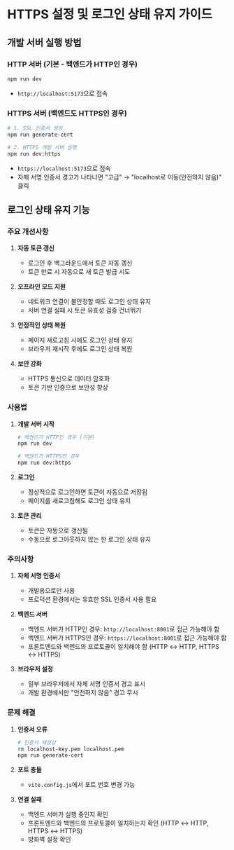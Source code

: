 # HTTPS 설정 및 로그인 상태 유지 가이드

## 개발 서버 실행 방법

### HTTP 서버 (기본 - 백엔드가 HTTP인 경우)
```bash
npm run dev
```
- `http://localhost:5173`으로 접속

### HTTPS 서버 (백엔드도 HTTPS인 경우)
```bash
# 1. SSL 인증서 생성
npm run generate-cert

# 2. HTTPS 개발 서버 실행
npm run dev:https
```
- `https://localhost:5173`으로 접속
- 자체 서명 인증서 경고가 나타나면 "고급" → "localhost로 이동(안전하지 않음)" 클릭

## 로그인 상태 유지 기능

### 주요 개선사항

1. **자동 토큰 갱신**
   - 로그인 후 백그라운드에서 토큰 자동 갱신
   - 토큰 만료 시 자동으로 새 토큰 발급 시도

2. **오프라인 모드 지원**
   - 네트워크 연결이 불안정할 때도 로그인 상태 유지
   - 서버 연결 실패 시 토큰 유효성 검증 건너뛰기

3. **안정적인 상태 복원**
   - 페이지 새로고침 시에도 로그인 상태 유지
   - 브라우저 재시작 후에도 로그인 상태 복원

4. **보안 강화**
   - HTTPS 통신으로 데이터 암호화
   - 토큰 기반 인증으로 보안성 향상

### 사용법

1. **개발 서버 시작**
   ```bash
   # 백엔드가 HTTP인 경우 (기본)
   npm run dev
   
   # 백엔드가 HTTPS인 경우
   npm run dev:https
   ```

2. **로그인**
   - 정상적으로 로그인하면 토큰이 자동으로 저장됨
   - 페이지를 새로고침해도 로그인 상태 유지

3. **토큰 관리**
   - 토큰은 자동으로 갱신됨
   - 수동으로 로그아웃하지 않는 한 로그인 상태 유지

### 주의사항

1. **자체 서명 인증서**
   - 개발용으로만 사용
   - 프로덕션 환경에서는 유효한 SSL 인증서 사용 필요

2. **백엔드 서버**
   - 백엔드 서버가 HTTP인 경우: `http://localhost:8001`로 접근 가능해야 함
   - 백엔드 서버가 HTTPS인 경우: `https://localhost:8001`로 접근 가능해야 함
   - 프론트엔드와 백엔드의 프로토콜이 일치해야 함 (HTTP ↔ HTTP, HTTPS ↔ HTTPS)

3. **브라우저 설정**
   - 일부 브라우저에서 자체 서명 인증서 경고 표시
   - 개발 환경에서만 "안전하지 않음" 경고 무시

### 문제 해결

1. **인증서 오류**
   ```bash
   # 인증서 재생성
   rm localhost-key.pem localhost.pem
   npm run generate-cert
   ```

2. **포트 충돌**
   - `vite.config.js`에서 포트 번호 변경 가능

3. **연결 실패**
   - 백엔드 서버가 실행 중인지 확인
   - 프론트엔드와 백엔드의 프로토콜이 일치하는지 확인 (HTTP ↔ HTTP, HTTPS ↔ HTTPS)
   - 방화벽 설정 확인
